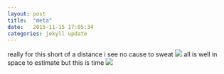 ```yaml
---
layout: post
title:  "meta"
date:   2015-11-15 17:05:34
categories: jekyll update
---
```

really for this short of a distance i see no cause to sweat
<img src="/images/z.gif" class="background">
all is well in space to estimate
but this is time
<img src="/images/y1.gif" class="background">


